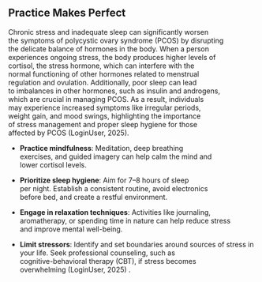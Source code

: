 ## Practice Makes Perfect

Chronic stress and inadequate sleep can significantly worsen  
the symptoms of polycystic ovary syndrome (PCOS) by disrupting  
the delicate balance of hormones in the body. When a person  
experiences ongoing stress, the body produces higher levels of  
cortisol, the stress hormone, which can interfere with the  
normal functioning of other hormones related to menstrual  
regulation and ovulation. Additionally, poor sleep can lead  
to imbalances in other hormones, such as insulin and androgens,  
which are crucial in managing PCOS. As a result, individuals  
may experience increased symptoms like irregular periods,  
weight gain, and mood swings, highlighting the importance  
of stress management and proper sleep hygiene for those  
affected by PCOS (LoginUser, 2025).

- **Practice mindfulness**: Meditation, deep breathing  
exercises, and guided imagery can help calm the mind and  
lower cortisol levels.

- **Prioritize sleep hygiene**: Aim for 7–8 hours of sleep  
per night. Establish a consistent routine, avoid electronics  
before bed, and create a restful environment.

- **Engage in relaxation techniques**: Activities like journaling,  
aromatherapy, or spending time in nature can help reduce stress  
and improve mental well-being.

* **Limit stressors**: Identify and set boundaries around sources 
of stress in your life. Seek professional counseling, such as  
cognitive-behavioral therapy (CBT), if stress becomes  
overwhelming (LoginUser, 2025) .